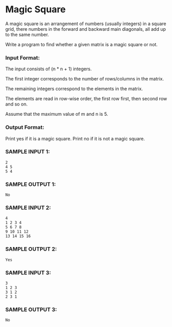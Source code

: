 # Magic Square

A magic square is an arrangement of numbers (usually integers)
in a square grid, there numbers in the forward and backward
main diagonals, all add up to the same number.

Write a program to find whether a given matrix is a magic square or not.

### Input Format:

The input consists of (n * n + 1) integers.

The first integer corresponds to the number of rows/columns in the matrix.

The remaining integers correspond to the elements in the matrix.

The elements are read in row-wise order, the first row first,
then second row and so on.

Assume that the maximum value of m and n is 5.

### Output Format:

Print yes if it is a magic square. Print no if it is not a magic square.

### SAMPLE INPUT 1:

```
2
4 5
5 4
```

### SAMPLE OUTPUT 1:

```
No
```

### SAMPLE INPUT 2:

```
4
1 2 3 4
5 6 7 8
9 10 11 12
13 14 15 16
```

### SAMPLE OUTPUT 2:

```
Yes
```

### SAMPLE INPUT 3:

```
3
1 2 3
3 1 2
2 3 1
```

### SAMPLE OUTPUT 3:

```
No
```
